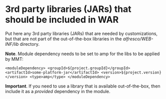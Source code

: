 # 3rd party libraries (JARs) that should be included in WAR

Put here any 3rd party libraries (JARs) that are needed by customizations, 
but that are not part of the out-of-the-box libraries in the *alfresco/WEB-INF/lib* 
directory. 

**Note**. Module dependency needs to be set to amp for the libs to be applied by MMT:

`
<moduleDependency>
    <groupId>${project.groupId}</groupId>
    <artifactId>some-platform-jar</artifactId>
    <version>${project.version}</version>
    <type>amp</type>
</moduleDependency>
`
  
**Important**. If you need to use a library that is available out-of-the-box, then
               include it as a *provided* dependency in the module.
  
 
